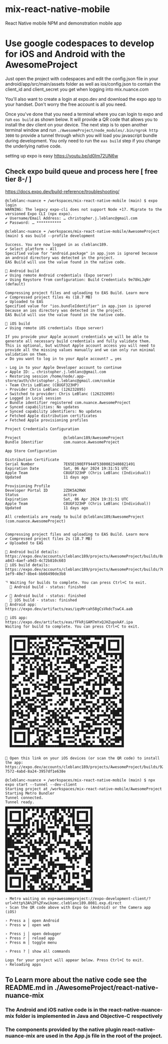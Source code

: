 # mix-react-native-mobile
React Native mobile NPM and demonstration mobile app

# Use google codespaces to develop for iOS and Android with the AwesomeProject
Just open the project with codespaces and edit the config.json file in your android/app/src/main/assets folder as well as ios/config.json to contain the client_id and client_secret you get when logging into mix.nuance.com

You'll also want to create a login at expo.dev and download the expo app to your handset. Don't worry the free account is all you need.

Once you've done that you need a terminal where you can login to expo and run `eas build` as shown below. It will provide a QR code that allows you to install the dev client on your device. The next step is to open another terminal window and run `./AwesomeProject/node_modules/.bin/ngrok http 3000` to provide a tunnel through which you will load you javascript bundle during development. You only need to run the `eas build` step if you change the underlying native code. 

setting up expo is easy 
https://youtu.be/id0Im72UN6w


## Check expo build queue and process here [ free tier 8-/ ]
https://docs.expo.dev/build-reference/troubleshooting/

```
@cleblanc-nuance ➜ /workspaces/mix-react-native-mobile (main) $ expo login
WARNING: The legacy expo-cli does not support Node +17. Migrate to the versioned Expo CLI (npx expo).
✔ Username/Email Address: … christopher.j.leblanc@gmail.com
✔ Password: … ***********

@cleblanc-nuance ➜ /workspaces/mix-react-native-mobile/AwesomeProject (main) $ eas build --profile development

Success. You are now logged in as cleblanc189.
✔ Select platform › All
Specified value for "android.package" in app.json is ignored because an android directory was detected in the project.
EAS Build will use the value found in the native code.

🤖 Android build
✔ Using remote Android credentials (Expo server)
✔ Using Keystore from configuration: Build Credentials 9e78kLJqNr (default)

Compressing project files and uploading to EAS Build. Learn more
✔ Compressed project files 4s (18.7 MB)
✔ Uploaded to EAS 
Specified value for "ios.bundleIdentifier" in app.json is ignored because an ios directory was detected in the project.
EAS Build will use the value found in the native code.

🍎 iOS build
✔ Using remote iOS credentials (Expo server)

If you provide your Apple account credentials we will be able to generate all necessary build credentials and fully validate them.
This is optional, but without Apple account access you will need to provide all the missing values manually and we can only run minimal validation on them.
✔ Do you want to log in to your Apple account? … yes

› Log in to your Apple Developer account to continue
✔ Apple ID: … christopher.j.leblanc@gmail.com
› Restoring session /home/node/.app-store/auth/christopher.j.leblanc@gmail.com/cookie
› Team Chris LeBlanc (C8UGF323HP)
› Provider Chris LeBlanc (126232895)
✔ Switched to provider: Chris LeBlanc (126232895)
✔ Logged in Local session
✔ Bundle identifier registered com.nuance.AwesomeProject
✔ Synced capabilities: No updates
✔ Synced capability identifiers: No updates
✔ Fetched Apple distribution certificates
✔ Fetched Apple provisioning profiles

Project Credentials Configuration

Project                   @cleblanc189/AwesomeProject
Bundle Identifier         com.nuance.AwesomeProject
                          
App Store Configuration   
                          
Distribution Certificate  
Serial Number             7E65E190EFF944F53800823408821491
Expiration Date           Sat, 06 Apr 2024 19:31:51 UTC
Apple Team                C8UGF323HP (Chris LeBlanc (Individual))
Updated                   11 days ago
                          
Provisioning Profile      
Developer Portal ID       2ZDK5A2RWX
Status                    active
Expiration                Sat, 06 Apr 2024 19:31:51 UTC
Apple Team                C8UGF323HP (Chris LeBlanc (Individual))
Updated                   11 days ago
                          
All credentials are ready to build @cleblanc189/AwesomeProject (com.nuance.AwesomeProject)


Compressing project files and uploading to EAS Build. Learn more
✔ Compressed project files 2s (18.7 MB)
✔ Uploaded to EAS 

🤖 Android build details: https://expo.dev/accounts/cleblanc189/projects/AwesomeProject/builds/8d15b6a9-a843-4aef-a9d3-4c72b810c603
🍎 iOS build details: https://expo.dev/accounts/cleblanc189/projects/AwesomeProject/builds/76de2e77-1ef9-40e7-8be4-bb66490de3b8

⠙ Waiting for builds to complete. You can press Ctrl+C to exit.
  🤖 Android build - status: finished

✔ 🤖 Android build - status: finished
  🍎 iOS build - status: finished
🤖 Android app:
https://expo.dev/artifacts/eas/iqsMrcah58gCsVkdcTswC4.aab

🍎 iOS app:
https://expo.dev/artifacts/eas/fFkRjGAM7mYxQJHZupokAY.ipa
Waiting for build to complete. You can press Ctrl+C to exit.

  ▄▄▄▄▄▄▄▄▄▄▄▄▄▄▄▄▄▄▄▄▄▄▄▄▄▄▄▄▄▄▄▄▄▄▄▄▄▄▄▄▄▄▄▄▄▄▄▄▄▄▄
  █ ▄▄▄▄▄ █▀▀▀ ▀  ▄█▄▀ ▀█▀  ▀▀▄▄█▄▀█▀▀  ▀▀▀ █ ▄▄▄▄▄ █
  █ █   █ █▀▄▀▄▀▀ █▄ ▀▀▀▄█▀▀▀▄▄▄▄▀▀▄█▄█▀▀█ ▄█ █   █ █
  █ █▄▄▄█ █▀ ▀▄▀█▀▄█ ▀ █▄ ▄▄▄  █▀▄█▄▀▀▀ ▄▀███ █▄▄▄█ █
  █▄▄▄▄▄▄▄█▄█ ▀▄█▄▀▄█ █ █ █▄█ ▀ ▀▄█ █▄▀▄▀▄▀ █▄▄▄▄▄▄▄█
  █▄  ▄▄█▄ ▄▄██▄▄▀ ▄ ▄▀▄▄▄  ▄▄▀█▄ ▄▀ █▀▄ ██▄▄▀ ▀ █ ██
  █  ▄▀ ▀▄█ ▄▀▄ ▀█▀▀▄  █ ▄▄██▄█▀ █▀▀█ ▄▄▀  ▄▄▀ ▀▀▄▀ █
  ██   ▀█▄ █ ▄▀▄▀█▄▀█ ▀▄▄ ▄  ███   ███   ▄▄▄▄▀ █▄▄ ▄█
  █▀  ▀▄█▄ ▀▀ ██▄█▄ ▀▄▀▀▄▄▄▄▀  ▀██▄▀▄▄▀▄█ ▄█▄▀ ▀▄▄  █
  █▄▄▄▀▀▀▄ ██ █▀▀▀▀▄█▄▀▄▄  ▄▀▄█▀▀  █ █▀  █▄▄ ▀█▀▄ ▄██
  █▄▀   █▄█▀▄ ▀ ▄  █▄██ █▄▄█▀▄▀▀██▀▀ ▄▄▄▀ █ ██▄▀██  █
  █▄▄▄▀▄ ▄ ▀▄▄▀▄▄▄▀█▄▀▀▄▀ ▄▄▄██▀▀  ▀██ ▄█▄█▄█▀ ▀█▄███
  █▀▀▄  ▄▄▄  █▀▄ ▀▀█ ███▄ ▄▄▄ █ ▄▀█ ▄  █  █ ▄▄▄  █▄ █
  █ ▀▀█ █▄█ ▀ ▄▄▀▀▀▄▄▄▀▄▄ █▄█ ▄█▄ ▄█▀██▄▀█  █▄█  ▄ ▄█
  █▄█▄▀▄ ▄▄ ▄▄▀▀▀█▀▀▀   ▀▄ ▄  ▀▀ ▀ ▀█ █▄▀ ▄▄▄▄▄▄█▄▀ █
  █  ▄▄██▄▀▀▀▄▀▄▀█▄▀▀  ▄▀▄█▀ █▄▀▀ ██▄▄▄  █  █▄▀▄▄  ██
  █▄▀█▀▄▀▄██▀▄▄▄▀▀▄ ▀ ▀ ▀▀   ▀█ ▄▀ ▀▄▄ █▀▄▄▀▀▄▀▄▀█  █
  █▄▄▄▀▄ ▄▀███  █▀▀▄▄▄▀▄▀▄█▀▄▀▄██▀▀█▀▄█▄▀█ ▄ █▀▄█▄███
  ██ █▀█▄▄█ ▀ █ ▄ ▀▀▄██▄▀▄ █▀▀   ▀  ▀ █▄ ▄▄▄█▄▄▀███▄█
  █▄▄ ▀▀▄▄▀  █▄ ▄▄▀█▄▀█▄▀█▀▀█▄ ▀▀  ▀██▄▄▀█  ▄▄▀▄▀▄▄▄█
  ██ ▀▀█▄▄▀█▀█▄  ▄▀█▀▄▀█▀██▄ ▀▄  ▀█▀▄▄ ██▄▄▀▄▄▀█▀█▄▄█
  █▄▄▄███▄▄▀▀▄▄▀▀▀▀▄▀▄ ▄▀ ▄▄▄ ▄▀█ █▀▀█▀ ▄▄▄ ▄▄▄ ▀▄ ██
  █ ▄▄▄▄▄ █▄█ █▀▀█▄▄▀ ██▀ █▄█ ▄▀█▀▀▀█▄██▀ █ █▄█ ▄▄▀ █
  █ █   █ █   ▀▄▀█▄▀▀  ▄█ ▄▄▄▄▄▀▀  █▄▄ ▄ ▄▀  ▄▄ ▀▄▄▄█
  █ █▄▄▄█ █  ▄▀█▄█▄ ▀▄▄▄█ ▄ ▄▄▄▀ █ ▀▄▄ ▄  ██▄▀▄▀▀██▀█
  █▄▄▄▄▄▄▄█▄█▄▄███▄▄▄▄▄▄███▄▄▄▄█▄▄███▄█▄▄▄▄█▄█▄██▄▄▄█


🍎 Open this link on your iOS devices (or scan the QR code) to install the app:
https://expo.dev/accounts/cleblanc189/projects/AwesomeProject/builds/922575d4-7572-4abd-8a24-3957df1e638e

@cleblanc-nuance ➜ /workspaces/mix-react-native-mobile (main) $ npx expo start --tunnel --dev-client
Starting project at /workspaces/mix-react-native-mobile/AwesomeProject
Starting Metro Bundler
Tunnel connected.
Tunnel ready.
▄▄▄▄▄▄▄▄▄▄▄▄▄▄▄▄▄▄▄▄▄▄▄▄▄▄▄▄▄▄▄▄▄▄▄▄▄▄▄
█ ▄▄▄▄▄ █▄▀ ▀ █ ██  ▄▄██ ▀█ █ █ ▄▄▄▄▄ █
█ █   █ █   █▀ ▄█ ▀▄▀▄█ ▀▄ ▀▄██ █   █ █
█ █▄▄▄█ █▄█▀ ▄▄ ▄▀ █ ▀█▄██  ▄ █ █▄▄▄█ █
█▄▄▄▄▄▄▄█▄█ █ █ █▄▀ ▀ █▄▀ █▄█ █▄▄▄▄▄▄▄█
█▄  ▄██▄▀▄▀ ▄ █▄██ ▀▀▀ ▀ ██▄▄  ██▄▄▄▀▄█
██ ▄█▄█▄▄█▄▀▄▄▀▀█▀█▄▀██  █▀▀█▄▄ █▄  ▀██
█▄█▀▄▀▀▄█▀▄▀▀  ▄▀▄ █ ██ █▀   ▀▀    ▄▀ █
████▄██▄ ▀▄█ █▄██ ▄█  ▀▄█▄█▄█  ▄█▄▄▄ ██
████▄▄ ▄▄█▄▀█▄ ▀ ▀▀▄█▀▄▀   ▀▀▄▄▀██▄ ▄ █
█▄▄▄▀▀█▄  █ ▀██▀▄▄▀██▀▄ █▀█ ▄ ▄▀ ▀▀▄▀▄█
█ ▀█ ▀▄▄█▄▄███▀█▄█▄ ▀     ▀██ ▄█ ▄█▀▀██
█ ██▀█ ▄▄ ▀▄▀▀ ██▀▄ █ ▄█  ▀▀██▀█▀▀  ███
█▄ ▄██ ▄▄▄▄▀ ▄▄ ▀▄ ███▄▄▄▄▄  ▀▄ ▀   █▀█
█▀▄▄▀ ▄▄ ▄▄▄██▄▄▀█▄▀ █▀ ███▀▀▀█ ▀ ▄▄ ▀█
████▄█▄▄▄ █   ▄█▀ ▀▄██▄▀  ▄█▄ ▄▄▄ ▀ █▀█
█ ▄▄▄▄▄ ██ ▀████ ▄▀██▄▄ █ █ █ █▄█ ▀█  █
█ █   █ █▀▄▀▀██ █ ▄  █   █▀▄█   ▄  ████
█ █▄▄▄█ █ ▄█▄  ▄▀█▄▀█ ▄▀▄ ▀ ▄▄█▄  ▀▀███
█▄▄▄▄▄▄▄█▄▄██▄▄▄██▄███▄▄█▄▄▄███▄███▄▄▄█

› Metro waiting on exp+awesomeproject://expo-development-client/?url=http%3A%2F%2Fxwikomc.cleblanc189.8081.exp.direct
› Scan the QR code above with Expo Go (Android) or the Camera app (iOS)

› Press a │ open Android
› Press w │ open web

› Press j │ open debugger
› Press r │ reload app
› Press m │ toggle menu

› Press ? │ show all commands

Logs for your project will appear below. Press Ctrl+C to exit.
› Reloading apps

```
## To Learn more about the native code see the README.md in ./AwesomeProject/react-native-nuance-mix
### The Android and iOS native code is in the react-native-nuance-mix folder is implemented in Java and Objective-C respectively
### The components provided by the native plugin react-native-nuance-mix are used in the App.js file in the root of the project. 